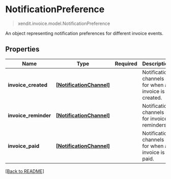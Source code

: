 # NotificationPreference
> xendit.invoice.model.NotificationPreference

An object representing notification preferences for different invoice events.

## Properties
| Name | Type | Required | Description | Examples |
|------------|:-------------:|:-------------:|-------------|:-------------:|
| **invoice_created** | [**[NotificationChannel]**](NotificationChannel.md) | | Notification channels for when an invoice is created.  |  |
| **invoice_reminder** | [**[NotificationChannel]**](NotificationChannel.md) | | Notification channels for invoice reminders.  |  |
| **invoice_paid** | [**[NotificationChannel]**](NotificationChannel.md) | | Notification channels for when an invoice is paid.  |  |


[[Back to README]](../../README.md)


